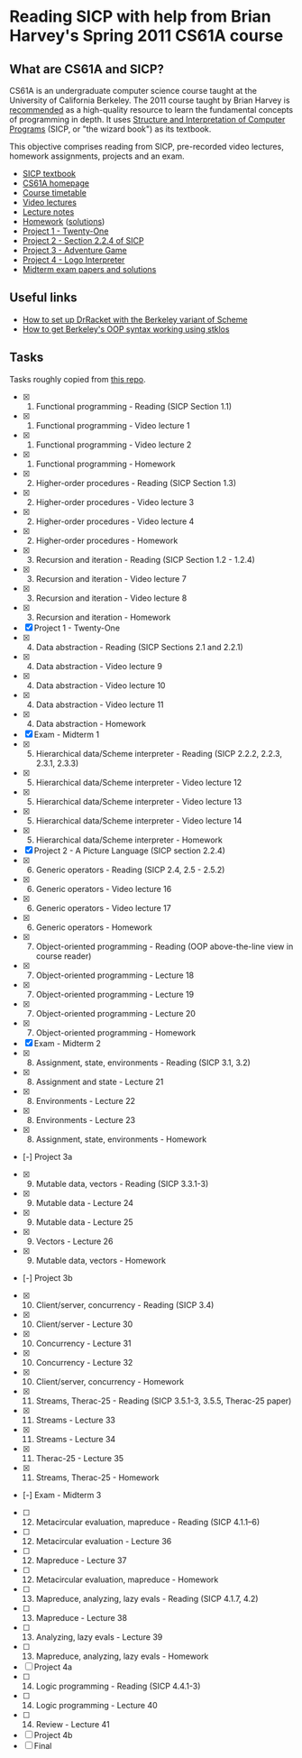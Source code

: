 # Reading SICP with help from Brian Harvey's Spring 2011 CS61A course

## What are CS61A and SICP?

CS61A is an undergraduate computer science course taught at the University of California Berkeley. The 2011 course taught by Brian Harvey is [recommended](https://eu.small-improvements.com/app/objectives/g0d7VX8qzbLHJMsVXfTZtw/teachyourselfcs.com) as a high-quality resource to learn the fundamental concepts of programming in depth. It uses [Structure and Interpretation of Computer Programs](https://mitpress.mit.edu/sites/default/files/sicp/full-text/book/book.html) (SICP, or "the wizard book") as its textbook.

This objective comprises reading from SICP, pre-recorded video lectures, homework assignments, projects and an exam.

- [SICP textbook](https://mitpress.mit.edu/sites/default/files/sicp/full-text/book/book.html)
- [CS61A homepage](https://inst.eecs.berkeley.edu//~cs61a/sp11/)
- [Course timetable](https://people.eecs.berkeley.edu/~bh/61a-pages/first-day-handout.pdf#page=18)
- [Video lectures](https://archive.org/details/ucberkeley_webcast_itunesu_438297790/)
- [Lecture notes](https://people.eecs.berkeley.edu/~bh/61a-pages/Volume2/notes.pdf)
- [Homework](https://inst.eecs.berkeley.edu/~cs61a/reader/nodate-hw.pdf) ([solutions](https://people.eecs.berkeley.edu/~bh/61a-pages/Solutions/))
- [Project 1 - Twenty-One](https://inst.eecs.berkeley.edu/~cs61a/reader/nodate-21.pdf)
- [Project 2 - Section 2.2.4 of SICP](https://mitpress.mit.edu/sites/default/files/sicp/full-text/book/book-Z-H-15.html#%_sec_2.2.4)
- [Project 3 - Adventure Game](https://inst.eecs.berkeley.edu/~cs61a/reader/nodate-adv.txt)
- [Project 4 - Logo Interpreter](https://inst.eecs.berkeley.edu/~cs61a/reader/nodate-logo.txt)
- [Midterm exam papers and solutions](https://inst.eecs.berkeley.edu//~cs61a/reader/vol2.html)

## Useful links

- [How to set up DrRacket with the Berkeley variant of Scheme](https://planet.racket-lang.org/package-source/dyoo/simply-scheme.plt/2/2/planet-docs/manual/index.html)
- [How to get Berkeley's OOP syntax working using stklos](https://zackads.github.io/blog/cs61a-oop-in-scheme/)

## Tasks

Tasks roughly copied from [this repo](https://github.com/theurere/berkeley_cs61a_spring-2011_archive).

- [x] 1. Functional programming - Reading (SICP Section 1.1)
- [x] 1. Functional programming - Video lecture 1
- [x] 1. Functional programming - Video lecture 2
- [x] 1. Functional programming - Homework
- [x] 2. Higher-order procedures - Reading (SICP Section 1.3)
- [x] 2. Higher-order procedures - Video lecture 3
- [x] 2. Higher-order procedures - Video lecture 4
- [x] 2. Higher-order procedures - Homework
- [x] 3. Recursion and iteration - Reading (SICP Section 1.2 - 1.2.4)
- [x] 3. Recursion and iteration - Video lecture 7
- [x] 3. Recursion and iteration - Video lecture 8
- [x] 3. Recursion and iteration - Homework
- [x] Project 1 - Twenty-One
- [x] 4. Data abstraction - Reading (SICP Sections 2.1 and 2.2.1)
- [x] 4. Data abstraction - Video lecture 9
- [x] 4. Data abstraction - Video lecture 10
- [x] 4. Data abstraction - Video lecture 11
- [x] 4. Data abstraction - Homework
- [x] Exam - Midterm 1
- [x] 5. Hierarchical data/Scheme interpreter - Reading (SICP 2.2.2, 2.2.3, 2.3.1, 2.3.3)
- [x] 5. Hierarchical data/Scheme interpreter - Video lecture 12
- [x] 5. Hierarchical data/Scheme interpreter - Video lecture 13
- [x] 5. Hierarchical data/Scheme interpreter - Video lecture 14
- [x] 5. Hierarchical data/Scheme interpreter - Homework
- [x] Project 2 - A Picture Language (SICP section 2.2.4)
- [x] 6. Generic operators - Reading (SICP 2.4, 2.5 - 2.5.2)
- [x] 6. Generic operators - Video lecture 16
- [x] 6. Generic operators - Video lecture 17
- [x] 6. Generic operators - Homework
- [x] 7. Object-oriented programming - Reading (OOP above-the-line view in course reader)
- [x] 7. Object-oriented programming - Lecture 18
- [x] 7. Object-oriented programming - Lecture 19
- [x] 7. Object-oriented programming - Lecture 20
- [x] 7. Object-oriented programming - Homework
- [x] Exam - Midterm 2
- [x] 8. Assignment, state, environments - Reading (SICP 3.1, 3.2)
- [x] 8. Assignment and state - Lecture 21
- [x] 8. Environments - Lecture 22
- [x] 8. Environments - Lecture 23
- [x] 8. Assignment, state, environments - Homework
- [-] Project 3a
- [x] 9. Mutable data, vectors - Reading (SICP 3.3.1-3)
- [x] 9. Mutable data - Lecture 24
- [x] 9. Mutable data - Lecture 25
- [x] 9. Vectors - Lecture 26
- [x] 9. Mutable data, vectors - Homework
- [-] Project 3b
- [x] 10. Client/server, concurrency - Reading (SICP 3.4)
- [x] 10. Client/server - Lecture 30
- [x] 10. Concurrency - Lecture 31
- [x] 10. Concurrency - Lecture 32
- [x] 10. Client/server, concurrency - Homework
- [x] 11. Streams, Therac-25 - Reading (SICP 3.5.1-3, 3.5.5, Therac-25 paper)
- [x] 11. Streams - Lecture 33
- [x] 11. Streams - Lecture 34
- [x] 11. Therac-25 - Lecture 35
- [x] 11. Streams, Therac-25 - Homework
- [-] Exam - Midterm 3
- [ ] 12. Metacircular evaluation, mapreduce - Reading (SICP 4.1.1–6)
- [ ] 12. Metacircular evaluation - Lecture 36
- [ ] 12. Mapreduce - Lecture 37
- [ ] 12. Metacircular evaluation, mapreduce - Homework
- [ ] 13. Mapreduce, analyzing, lazy evals - Reading (SICP 4.1.7, 4.2)
- [ ] 13. Mapreduce - Lecture 38
- [ ] 13. Analyzing, lazy evals - Lecture 39
- [ ] 13. Mapreduce, analyzing, lazy evals - Homework
- [ ] Project 4a
- [ ] 14. Logic programming - Reading (SICP 4.4.1-3)
- [ ] 14. Logic programming - Lecture 40
- [ ] 14. Review - Lecture 41
- [ ] Project 4b
- [ ] Final
